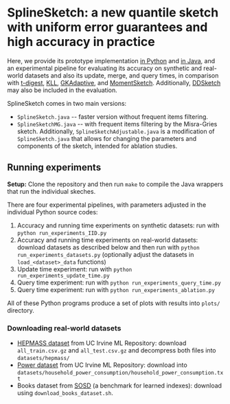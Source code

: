 # SplineSketch: a new quantile sketch with uniform error guarantees and high accuracy in practice

Here, we provide its prototype implementation [in Python](spline_sketch_uniform.py) and [in Java](SplineSketch.java), and an experimental pipeline for evaluating its accuracy on synthetic and real-world datasets and also its update, merge, and query times, in comparison with [t-digest](https://github.com/tdunning/t-digest), [KLL](https://datasketches.apache.org/docs/KLL/KLLSketch.html), [GKAdaptive](https://github.com/coolwanglu/quantile-alg), and [MomentSketch](https://github.com/stanford-futuredata/msketch).
Additionally, [DDSketch](https://github.com/DataDog/sketches-java) may also be included in the evaluation.

SplineSketch comes in two main versions:
- `SplineSketch.java` -- faster version without frequent items filtering.
- `SplineSketchMG.java` -- with frequent items filtering by the Misra-Gries sketch.
Additionally, `SplineSketchAdjustable.java` is a modification of `SplineSketch.java` that allows for changing the parameters and components of the sketch, intended for ablation studies.

## Running experiments

**Setup:** Clone the repository and then run `make` to compile the Java wrappers that run the individual skeches.

There are four experimental pipelines, with parameters adjusted in the individual Python source codes:
1. Accuracy and running time experiments on synthetic datasets: run with `python run_experiments_IID.py`
2. Accuracy and running time experiments on real-world datasets: download datasets as described below and then run with `python run_experiments_datasets.py` (optionally adjust the datasets in `load_<dataset>_data` functions)
3. Update time experiment:  run with `python run_experiments_update_time.py`
4. Query time experiment:  run with `python run_experiments_query_time.py`
5. Query time experiment:  run with `python run_experiments_ablation.py`

All of these Python programs produce a set of plots with results into `plots/` directory.

### Downloading real-world datasets

- [HEPMASS dataset](https://archive.ics.uci.edu/dataset/347/hepmass) from UC Irvine ML Repository: download `all_train.csv.gz` and `all_test.csv.gz` and decompress both files into `datasets/hepmass/`
- [Power dataset](https://archive.ics.uci.edu/dataset/235/individual+household+electric+power+consumption) from UC Irvine ML Repository: download into `datasets/household_power_consumption/household_power_consumption.txt`
- Books dataset from [SOSD](https://github.com/learnedsystems/SOSD) (a benchmark for learned indexes): download using `download_books_dataset.sh`.
